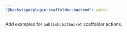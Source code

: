 ```yaml
---
'@backstage/plugin-scaffolder-backend': patch
---
```


Add examples for `publish:bitbucket` scaffolder actions.
